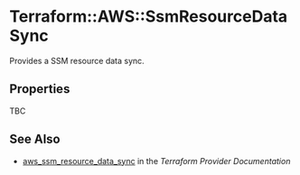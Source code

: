 # Terraform::AWS::SsmResourceDataSync

Provides a SSM resource data sync.

## Properties

TBC

## See Also

* [aws_ssm_resource_data_sync](https://www.terraform.io/docs/providers/aws/r/ssm_resource_data_sync.html) in the _Terraform Provider Documentation_
